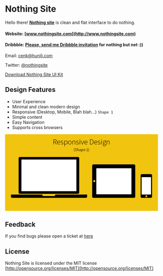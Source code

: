 # Nothing Site

Hello there! **[Nothing site](http://www.nothingsite.com)** is clean and flat interface to do nothing.

#### Website: [www.nothingsite.com](http://www.nothingsite.com)

#### Dribbble: [Please, send me Dribbble invitation](mailto:cenk@hunili.com) for nothing but net :))

Email: [cenk@hunili.com](mailto:cenk@hunili.com)

Twitter: [@nothingsite](https://twitter.com/nothingsite)

[Download Nothing Site UI Kit](http://www.nothingsite.com/nothingsite-ui-kit.zip)

## Design Features

* User Experience
* Minimal and clean modern design
* Responsive (Desktop, Mobile, Blah blah...) ` Shape 1 `
* Simple content
* Easy Navigation
* Supports cross browsers

![Responsive Design](responsive.png)

## Feedback

If you find bugs please open a ticket at [here](https://github.com/cenkcakmak/nothingsite.github.io/issues)

## License

Nothing Site is licensed under the MIT license [http://opensource.org/licenses/MIT](http://opensource.org/licenses/MIT)
